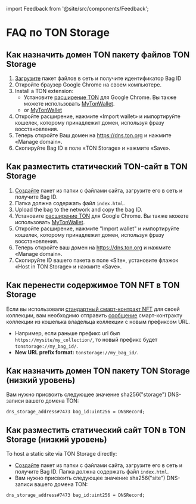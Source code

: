 import Feedback from '@site/src/components/Feedback';

# FAQ по TON Storage

## Как назначить домен TON пакету файлов TON Storage

1. [Загрузите](/v3/guidelines/web3/ton-storage/storage-daemon#creating-a-bag-of-files) пакет файлов в сеть и получите идентификатор Bag ID
2. Откройте браузер Google Chrome на своем компьютере.
3. Install a TON extension:
   - Установите [расширение TON](https://chrome.google.com/webstore/detail/ton-wallet/nphplpgoakhhjchkkhmiggakijnkhfnd) для Google Chrome. Вы также можете использовать [MyTonWallet](https://chrome.google.com/webstore/detail/mytonwallet/fldfpgipfncgndfolcbkdeeknbbbnhcc).
   - or [MyTonWallet](https://chrome.google.com/webstore/detail/mytonwallet/fldfpgipfncgndfolcbkdeeknbbbnhcc)
4. Откройте расширение, нажмите «Import wallet» и импортируйте кошелек, которому принадлежит домен, используя фразу восстановления.
5. Теперь откройте Ваш домен на https://dns.ton.org и нажмите «Manage domain».
6. Скопируйте Bag ID в поле «TON Storage» и нажмите «Save».

## Как разместить статический TON-сайт в TON Storage

1. [Создайте](/v3/guidelines/web3/ton-storage/storage-daemon#creating-a-bag-of-files) пакет из папки с файлами сайта, загрузите его в сеть и получите Bag ID.
2. Папка должна содержать файл `index.html`.
3. Upload the bag to the network and copy the bag ID.
4. Установите [расширение TON](https://chrome.google.com/webstore/detail/ton-wallet/nphplpgoakhhjchkkhmiggakijnkhfnd) для Google Chrome. Вы также можете использовать [MyTonWallet](https://chrome.google.com/webstore/detail/mytonwallet/fldfpgipfncgndfolcbkdeeknbbbnhcc).
5. Откройте расширение, нажмите "Import wallet" и импортируйте кошелек, которому принадлежит домен, используя фразу восстановления.
6. Теперь откройте ваш домен на https://dns.ton.org и нажмите «Manage domain».
7. Скопируйте ID вашего пакета в поле «Site», установите флажок «Host in TON Storage» и нажмите «Save».

## Как перенести содержимое TON NFT в TON Storage

Если вы использовали [стандартный смарт-контракт NFT](https://github.com/ton-blockchain/token-contract/blob/main/nft/nft-collection-editable.fc) для своей коллекции, вам необходимо отправить [сообщение](https://github.com/ton-blockchain/token-contract/blob/2d411595a4f25fba43997a2e140a203c140c728a/nft/nft-collection-editable.fc#L132) смарт-контракту коллекции из кошелька владельца коллекции с новым префиксом URL.

- Например, если раньше префикс url был `https://mysite/my_collection/`, то новый префикс будет `tonstorage://my_bag_id/`.
- **New URL prefix format:** `tonstorage://my_bag_id/`.

## Как назначить домен TON пакету TON Storage (низкий уровень)

Вам нужно присвоить следующее значение sha256("storage") DNS-записи вашего домена TON:

```
dns_storage_address#7473 bag_id:uint256 = DNSRecord;
```

## Как разместить статический сайт TON в TON Storage (низкий уровень)

To host a static site via TON Storage directly:

- [Создайте](/v3/guidelines/web3/ton-storage/storage-daemon#creating-a-bag-of-files) пакет из папки с файлами сайта, загрузите его в сеть и получите Bag ID. Папка должна содержать файл `index.html`.
- Вам нужно присвоить следующее значение sha256("site") DNS-записи вашего домена TON:

```
dns_storage_address#7473 bag_id:uint256 = DNSRecord;
```

<Feedback />

